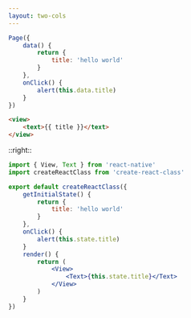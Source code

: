 ```yaml
---
layout: two-cols
---
```


<style>
.col-left {
    margin-right: 12px;
}

.col-right {
    margin-left: 12px;
}
</style>

```js
Page({
    data() {
        return {
            title: 'hello world'
        }
    },
    onClick() {
        alert(this.data.title)
    }
})
```

```html
<view>
    <text>{{ title }}</text>
</view>
```

::right::

```jsx
import { View, Text } from 'react-native'
import createReactClass from 'create-react-class'

export default createReactClass({
    getInitialState() {
        return {
            title: 'hello world'
        }
    },
    onClick() {
        alert(this.state.title)
    }    
    render() {
        return (
            <View>
                <Text>{this.state.title}</Text>
            </View>
        )
    }
})
```
